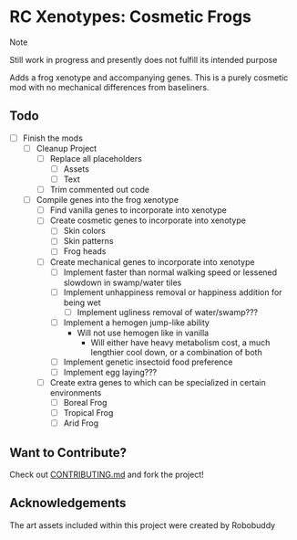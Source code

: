 # RC Xenotypes: Cosmetic Frogs

> [!NOTE]
> Still work in progress and presently does not fulfill its intended purpose

Adds a frog xenotype and accompanying genes. This is a purely cosmetic mod with no mechanical differences from baseliners.

## Todo

- [ ] Finish the mods
  - [ ] Cleanup Project
    - [ ] Replace all placeholders
      - [ ] Assets
      - [ ] Text
    - [ ] Trim commented out code
  - [ ] Compile genes into the frog xenotype
    - [ ] Find vanilla genes to incorporate into xenotype
    - [ ] Create cosmetic genes to incorporate into xenotype
      - [ ] Skin colors
      - [ ] Skin patterns
      - [ ] Frog heads
    - [ ] Create mechanical genes to incorporate into xenotype
      - [ ] Implement faster than normal walking speed or lessened slowdown in swamp/water tiles
      - [ ] Implement unhappiness removal or happiness addition for being wet
        - [ ] Implement ugliness removal of water/swamp???
      - [ ] Implement a hemogen jump-like ability
        - Will not use hemogen like in vanilla
          - Will either have heavy metabolism cost, a much lengthier cool down, or a combination of both
      - [ ] Implement genetic insectoid food preference
      - [ ] Implement egg laying???
    - [ ] Create extra genes to which can be specialized in certain environments
      - [ ] Boreal Frog
      - [ ] Tropical Frog
      - [ ] Arid Frog

## Want to Contribute?

Check out [CONTRIBUTING.md](CONTRIBUTING.md) and fork the project!

## Acknowledgements

The art assets included within this project were created by Robobuddy
